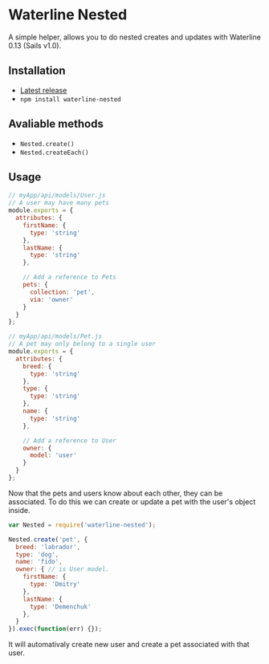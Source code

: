 # Waterline Nested

A simple helper, allows you to do nested creates and updates with Waterline 0.13 (Sails v1.0).

## Installation

- [Latest release](https://github.com/mrded/waterline-nested/releases)
- `npm install waterline-nested`

## Avaliable methods

- `Nested.create()`
- `Nested.createEach()`

## Usage

```javascript
// myApp/api/models/User.js
// A user may have many pets
module.exports = {
  attributes: {
    firstName: {
      type: 'string'
    },
    lastName: {
      type: 'string'
    },

    // Add a reference to Pets
    pets: {
      collection: 'pet',
      via: 'owner'
    }
  }
};
```

```javascript
// myApp/api/models/Pet.js
// A pet may only belong to a single user
module.exports = {
  attributes: {
    breed: {
      type: 'string'
    },
    type: {
      type: 'string'
    },
    name: {
      type: 'string'
    },

    // Add a reference to User
    owner: {
      model: 'user'
    }
  }
};
```

Now that the pets and users know about each other, they can be associated. To do this we can create or update a pet with the user's object inside.

```javascript
var Nested = require('waterline-nested');

Nested.create('pet', {
  breed: 'labrador',
  type: 'dog',
  name: 'fido',
  owner: { // is User model.
    firstName: {
      type: 'Dmitry'
    },
    lastName: {
      type: 'Demenchuk'
    },
  }
}).exec(function(err) {});
```

It will automativaly create new user and create a pet associated with that user.
